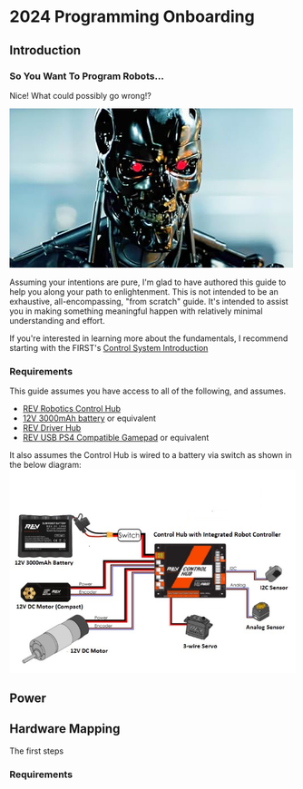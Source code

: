 # 2024 Programming Onboarding

## Introduction

### So You Want To Program Robots…

Nice! What could possibly go wrong!?

![Programming Robots](images/terminator.jpg)

Assuming your intentions are pure, I'm glad to have authored this guide to help you along your path to enlightenment. This is not intended to be an exhaustive, all-encompassing, "from scratch" guide. It's intended to assist you in making something meaningful happen with relatively minimal understanding and effort.

If you're interested in learning more about the fundamentals, I recommend starting with the FIRST's [Control System Introduction](https://ftc-docs.firstinspires.org/en/latest/programming_resources/shared/control_system_intro/The-FTC-Control-System.html#)

### Requirements

This guide assumes you have access to all of the following, and assumes.

- [REV Robotics Control Hub](https://www.revrobotics.com/rev-31-1595/)
- [12V 3000mAh battery](https://www.revrobotics.com/rev-31-1302/) or equivalent
- [REV Driver Hub](https://www.revrobotics.com/rev-31-1596/)
- [REV USB PS4 Compatible Gamepad](https://www.revrobotics.com/rev-31-2983/) or equivalent

It also assumes the Control Hub is wired to a battery via switch as shown in the below diagram: ![REV Control Hub Layout](images/rev-control-hub-layout.jpg)

## Power

## Hardware Mapping

The first steps
### Requirements
